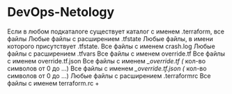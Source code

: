 # DevOps-Netology
Если в любом подкаталоге существует каталог с именем .terraform, все файлы
Любые файлы с расширением .tfstate
Любые файлы, в имени которого присутствует .tfstate.
Все файлы с именем crash.log
Любые файлы с расширением .tfvars
Все файлы с именем override.tf
Все файлы с именем override.tf.json
Все файлы с именем *_override.tf (* кол-во символов от 0 до ...)
Все файлы с именем *_override.tf.json (* кол-во символов от 0 до ...)
Любые файлы с расширением .terraformrc
Все файлы с именем terraform.rc
+
